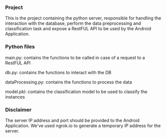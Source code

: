 ### Project
This is the project containing the python server, responsible for handling the interaction with the database, perform the data preprocessing and classification task and expose a RestFUL API to be used by the Android Application.

### Python files
main.py: contains the functions to be called in case of a request to a  RestFUL API

db.py: contains the functions to interact with the DB

dataProcessing.py: contains the functions to process the data

model.pkl: contains the classification model to be used to classify the instances

### Disclaimer 
The server IP address and port should be provided to the Android Application. We've used ngrok.io to generate a temporary IP address for the server.